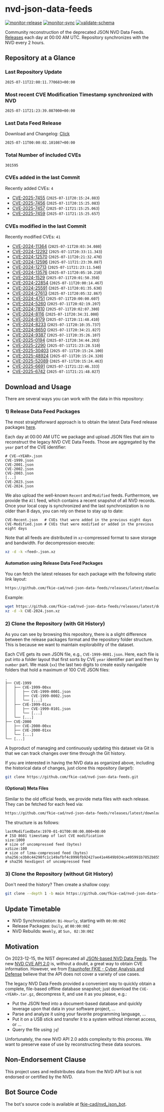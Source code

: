# nvd-json-data-feeds

[![monitor-release](https://github.com/fkie-cad/nvd-json-data-feeds/actions/workflows/monitor_release.yml/badge.svg)](https://github.com/fkie-cad/nvd-json-data-feeds/actions/workflows/monitor_release.yml)
[![monitor-sync](https://github.com/fkie-cad/nvd-json-data-feeds/actions/workflows/monitor_sync.yml/badge.svg)](https://github.com/fkie-cad/nvd-json-data-feeds/actions/workflows/monitor_sync.yml)
[![validate-schema](https://github.com/fkie-cad/nvd-json-data-feeds/actions/workflows/validate_schema.yml/badge.svg)](https://github.com/fkie-cad/nvd-json-data-feeds/actions/workflows/validate_schema.yml)

Community reconstruction of the deprecated JSON NVD Data Feeds.
[Releases](https://github.com/fkie-cad/nvd-json-data-feeds/releases/latest) each day at 00:00 AM UTC.
Repository synchronizes with the NVD every 2 hours.

## Repository at a Glance

### Last Repository Update

```plain
2025-07-11T22:00:11.770683+00:00
```

### Most recent CVE Modification Timestamp synchronized with NVD

```plain
2025-07-11T21:23:39.087000+00:00
```

### Last Data Feed Release

Download and Changelog: [Click](https://github.com/fkie-cad/nvd-json-data-feeds/releases/latest)

```plain
2025-07-11T00:00:02.101087+00:00
```

### Total Number of included CVEs

```plain
301595
```

### CVEs added in the last Commit

Recently added CVEs: `4`

- [CVE-2025-7455](CVE-2025/CVE-2025-74xx/CVE-2025-7455.json) (`2025-07-11T20:15:24.883`)
- [CVE-2025-7456](CVE-2025/CVE-2025-74xx/CVE-2025-7456.json) (`2025-07-11T20:15:25.083`)
- [CVE-2025-7457](CVE-2025/CVE-2025-74xx/CVE-2025-7457.json) (`2025-07-11T21:15:25.063`)
- [CVE-2025-7459](CVE-2025/CVE-2025-74xx/CVE-2025-7459.json) (`2025-07-11T21:15:25.657`)


### CVEs modified in the last Commit

Recently modified CVEs: `41`

- [CVE-2024-11364](CVE-2024/CVE-2024-113xx/CVE-2024-11364.json) (`2025-07-11T20:03:34.080`)
- [CVE-2024-12292](CVE-2024/CVE-2024-122xx/CVE-2024-12292.json) (`2025-07-11T20:33:11.343`)
- [CVE-2024-12570](CVE-2024/CVE-2024-125xx/CVE-2024-12570.json) (`2025-07-11T20:21:32.470`)
- [CVE-2024-12596](CVE-2024/CVE-2024-125xx/CVE-2024-12596.json) (`2025-07-11T21:23:39.087`)
- [CVE-2024-12713](CVE-2024/CVE-2024-127xx/CVE-2024-12713.json) (`2025-07-11T21:23:11.540`)
- [CVE-2024-13576](CVE-2024/CVE-2024-135xx/CVE-2024-13576.json) (`2025-07-11T20:05:10.210`)
- [CVE-2024-1529](CVE-2024/CVE-2024-15xx/CVE-2024-1529.json) (`2025-07-11T20:01:50.350`)
- [CVE-2024-22854](CVE-2024/CVE-2024-228xx/CVE-2024-22854.json) (`2025-07-11T20:00:14.467`)
- [CVE-2024-25591](CVE-2024/CVE-2024-255xx/CVE-2024-25591.json) (`2025-07-11T20:01:35.630`)
- [CVE-2024-27613](CVE-2024/CVE-2024-276xx/CVE-2024-27613.json) (`2025-07-11T20:05:32.867`)
- [CVE-2024-4751](CVE-2024/CVE-2024-47xx/CVE-2024-4751.json) (`2025-07-11T20:00:00.607`)
- [CVE-2024-5260](CVE-2024/CVE-2024-52xx/CVE-2024-5260.json) (`2025-07-11T20:02:19.207`)
- [CVE-2024-7810](CVE-2024/CVE-2024-78xx/CVE-2024-7810.json) (`2025-07-11T20:02:07.380`)
- [CVE-2024-8116](CVE-2024/CVE-2024-81xx/CVE-2024-8116.json) (`2025-07-11T20:34:31.000`)
- [CVE-2024-8179](CVE-2024/CVE-2024-81xx/CVE-2024-8179.json) (`2025-07-11T20:11:48.410`)
- [CVE-2024-8233](CVE-2024/CVE-2024-82xx/CVE-2024-8233.json) (`2025-07-11T20:10:35.737`)
- [CVE-2024-8650](CVE-2024/CVE-2024-86xx/CVE-2024-8650.json) (`2025-07-11T20:34:21.827`)
- [CVE-2024-9387](CVE-2024/CVE-2024-93xx/CVE-2024-9387.json) (`2025-07-11T20:35:26.107`)
- [CVE-2025-0194](CVE-2025/CVE-2025-01xx/CVE-2025-0194.json) (`2025-07-11T20:34:44.203`)
- [CVE-2025-2290](CVE-2025/CVE-2025-22xx/CVE-2025-2290.json) (`2025-07-11T21:23:28.510`)
- [CVE-2025-30403](CVE-2025/CVE-2025-304xx/CVE-2025-30403.json) (`2025-07-11T20:15:24.100`)
- [CVE-2025-48924](CVE-2025/CVE-2025-489xx/CVE-2025-48924.json) (`2025-07-11T20:15:24.320`)
- [CVE-2025-52089](CVE-2025/CVE-2025-520xx/CVE-2025-52089.json) (`2025-07-11T20:15:24.463`)
- [CVE-2025-6691](CVE-2025/CVE-2025-66xx/CVE-2025-6691.json) (`2025-07-11T21:22:46.333`)
- [CVE-2025-6742](CVE-2025/CVE-2025-67xx/CVE-2025-6742.json) (`2025-07-11T21:21:48.027`)


## Download and Usage

There are several ways you can work with the data in this repository:

### 1) Release Data Feed Packages

The most straightforward approach is to obtain the latest Data Feed release packages [here](https://github.com/fkie-cad/nvd-json-data-feeds/releases/latest).

Each day at 00:00 AM UTC we package and upload JSON files that aim to reconstruct the legacy NVD CVE Data Feeds.
Those are aggregated by the `year` part of the CVE identifier:

```
# CVE-<YEAR>.json
CVE-1999.json
CVE-2001.json
CVE-2002.json
CVE-2003.json
[...]
CVE-2023.json
CVE-2024.json
```

We also upload the well-known `Recent` and `Modified` feeds.
Furthermore, we provide the `All` feed, which contains a recent snapshot of all NVD records.
Once your local copy is synchronized and the last synchronization is no older than 8 days, you can rely on these to stay up to date:

```plain
CVE-Recent.json   # CVEs that were added in the previous eight days
CVE-Modified.json # CVEs that were modified or added in the previous eight days
```

Note that all feeds are distributed in `xz`-compressed format to save storage and bandwidth.
For decompression execute:

```sh
xz -d -k <feed>.json.xz
```

#### Automation using Release Data Feed Packages

You can fetch the latest releases for each package with the following static link layout:

```sh
https://github.com/fkie-cad/nvd-json-data-feeds/releases/latest/download/CVE-<YEAR>.json.xz
```

Example:

```sh
wget https://github.com/fkie-cad/nvd-json-data-feeds/releases/latest/download/CVE-2024.json.xz
xz -d -k CVE-2024.json.xz
```

### 2) Clone the Repository (with Git History)

As you can see by browsing this repository, there is a slight difference between the release packages format and the repository folder structure.
This is because we want to maintain explorability of the dataset.

Each CVE gets its own JSON file, e.g., `CVE-1999-0001.json`.
Here, each file is put into a folder layout that first sorts by CVE `year` identifier part and then by `number` part.
We mask (`xx`) the last two digits to create easily navigable folders that hold a maximum of 100 CVE JSON files:

```plain
.
├── CVE-1999
│   ├── CVE-1999-00xx
│   │   ├── CVE-1999-0001.json
│   │   ├── CVE-1999-0002.json
│   │   └── [...]
│   ├── CVE-1999-01xx
│   │   ├── CVE-1999-0101.json
│   │   └── [...]
│   └── [...]
├── CVE-2000
│   ├── CVE-2000-00xx
│   ├── CVE-2000-01xx
│   └── [...]
└── [...]
```

A byproduct of managing and continuously updating this dataset via Git is that we can track changes over time through the Git history.

If you are interested in having the NVD data as organized above, including the historical data of changes, just clone this repository (large!):

```sh
git clone https://github.com/fkie-cad/nvd-json-data-feeds.git
```

#### (Optional) Meta Files

Similar to the old official feeds, we provide meta files with each release. They can be fetched for each feed via:

```sh
https://github.com/fkie-cad/nvd-json-data-feeds/releases/latest/download/CVE-<YEAR>.meta
```

The structure is as follows:

```plain
lastModifiedDate:1970-01-01T00:00:00.000+00:00                          # ISO 8601 timestamp of last CVE modification
size:1000                                                               # size of uncompressed feed (bytes)
xzSize:100                                                              # size of lzma-compressed feed (bytes)
sha256:e3b0c44298fc1c149afbf4c8996fb92427ae41e4649b934ca495991b7852b855 # sha256 hexdigest of uncompressed feed
```

### 3) Clone the Repository (without Git History)

Don't need the history? Then create a shallow copy:

```sh
git clone --depth 1 -b main https://github.com/fkie-cad/nvd-json-data-feeds.git
```


## Update Timetable

* NVD Synchronization: `Bi-Hourly`, starting with `00:00:00Z`
* Release Packages: `Daily`, at `00:00:00Z`
* NVD Rebuilds: `Weekly`, at `Sun, 02:30:00Z`


## Motivation

On 2023-12-15, the NIST deprecated all [JSON-based NVD Data Feeds](https://nvd.nist.gov/vuln/data-feeds#divRetirementBanner-1).
The new [NVD CVE API 2.0](https://nvd.nist.gov/developers/vulnerabilities) is, without a doubt, a great way to obtain CVE information.
However, we from [Fraunhofer FKIE - Cyber Analysis and Defense](https://www.fkie.fraunhofer.de/en/departments/cad.html) believe that the API does not cover a variety of use cases.

The legacy NVD Data Feeds provided a convenient way to quickly obtain a complete, file-based offline database snapshot; just download the `CVE-<YEAR>.tar.gz`, decompress it, and use it as you please, e.g.:

- Put the JSON feed into a document-based database and quickly leverage upon that data in your software project, ...
- Parse and analyze it using your favorite programming language, ...
- Put it on a USB stick and transfer it to a system without internet access, or ...
- Query the file using `jq`!

Unfortunately, the new NVD API 2.0 adds complexity to this process.
We want to preserve ease of use by reconstructing these data sources.

## Non-Endorsement Clause

This project uses and redistributes data from the NVD API but is not endorsed or certified by the NVD.

## Bot Source Code

The bot's source code is available at [fkie-cad/nvd\_json\_bot](https://github.com/fkie-cad/nvd_json_bot).